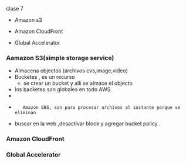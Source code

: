 clase 7

-   Amazon s3

-   Amazon CloudFront

-   Global Accelerator

### Aamazon S3(simple storage service)

-   Almacena objectos (archivos cvs,image,video)
-   Bucketes , es un recurso
    -   se crear un bucket y alli se almace el objecto
-   los backetes son globales en todo AWS
-
-        Amazon EBS, son para procesar archivos al instante porque se eliminan
- buscar en la web ,desactivar block y agregar bucket policy .


### Amazon CloudFront

### Global Accelerator
